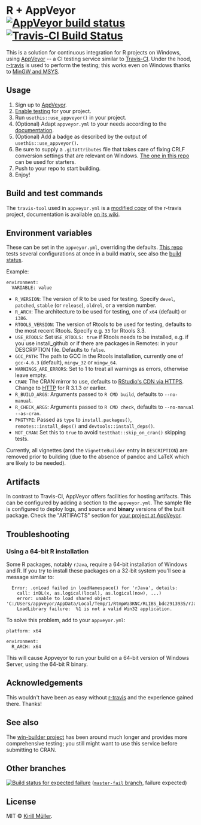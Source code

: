 # R + AppVeyor [![AppVeyor build status](https://ci.appveyor.com/api/projects/status/github/krlmlr/r-appveyor?branch=master&svg=true)](https://ci.appveyor.com/project/krlmlr/r-appveyor/branch/master) [![Travis-CI Build Status](https://travis-ci.org/krlmlr/r-appveyor.svg?branch=master)](https://travis-ci.org/krlmlr/r-appveyor)

This is a solution for continuous integration for R projects on Windows, using [AppVeyor](http://appveyor.com) -- a CI testing service similar to [Travis-CI](http://travis-ci.org).
Under the hood, [r-travis](https://github.com/craigcitro/r-travis) is used to perform the testing; this works even on Windows thanks to [MinGW and MSYS](http://www.mingw.org/).


Usage
-----

1. Sign up to [AppVeyor](http://appveyor.com).
2. [Enable testing](https://ci.appveyor.com/projects/new) for your project.
3. Run `usethis::use_appveyor()` in your project.
4. (Optional) Adapt `appveyor.yml` to your needs according to the [documentation](http://www.appveyor.com/docs/appveyor-yml).
5. (Optional) Add a badge as described by the output of `usethis::use_appveyor()`.
6. Be sure to supply a `.gitattributes` file that takes care of fixing CRLF conversion settings that are relevant on Windows.  [The one in this repo](/.gitattributes) can be used for starters.
7. Push to your repo to start building.
8. Enjoy!


Build and test commands
-----------------------

The `travis-tool` used in `appveyor.yml` is a [modified copy](https://github.com/krlmlr/r-travis) of the r-travis project, documentation is available [on its wiki](https://github.com/craigcitro/r-travis/wiki#configuration-options).



Environment variables
---------------------

These can be set in the `appveyor.yml`, overriding the defaults. [This repo](https://github.com/krlmlr/r-appveyor/blob/master/appveyor.yml#L20) tests several configurations at once in a build matrix, see also the [build status](https://ci.appveyor.com/project/krlmlr/r-appveyor/branch/master).

Example:
```
environment:
  VARIABLE: value
```

- `R_VERSION`: The version of R to be used for testing. Specify `devel`, `patched`, `stable` (or `release`), `oldrel`, or a version number.
- `R_ARCH`: The architecture to be used for testing, one of `x64` (default) or `i386`.
- `RTOOLS_VERSION`: The version of Rtools to be used for testing, defaults to the most recent Rtools. Specify e.g. `33` for Rtools 3.3.
- `USE_RTOOLS`: Set `USE_RTOOLS: true` if Rtools needs to be installed, e.g. if you use install_github or if there are packages in Remotes: in your DESCRIPTION file. Defaults to `false`.
- `GCC_PATH`: The path to GCC in the Rtools installation, currently one of `gcc-4.6.3` (default), `mingw_32` or `mingw_64`.
- `WARNINGS_ARE_ERRORS`: Set to 1 to treat all warnings as errors, otherwise leave empty.
- `CRAN`: The CRAN mirror to use, defaults to [RStudio's CDN via HTTPS](https://cran.rstudio.com). Change to [HTTP](http://cran.rstudio.com) for R 3.1.3 or earlier.
- `R_BUILD_ARGS`: Arguments passed to `R CMD build`, defaults to `--no-manual`.
- `R_CHECK_ARGS`: Arguments passed to `R CMD check`, defaults to `--no-manual --as-cran`.
- `PKGTYPE`: Passed as `type` to `install.packages()`, `remotes::install_deps()` and `devtools::install_deps()`.
- `NOT_CRAN`: Set this to `true` to avoid `testthat::skip_on_cran()` skipping tests.
 
Currently, all vignettes (and the `VignetteBuilder` entry in `DESCRIPTION`) are removed prior to building (due to the absence of pandoc and LaTeX which are likely to be needed).


Artifacts
---------

In contrast to Travis-CI, AppVeyor offers facilities for hosting artifacts.  This can be configured by adding a section to the `appveyor.yml`.  The sample file is configured to deploy logs, and source and **binary** versions of the built package.  Check the "ARTIFACTS" section for [your project at AppVeyor](https://ci.appveyor.com/projects).


Troubleshooting
---------------

### Using a 64-bit R installation

Some R packages, notably `rJava`, require a 64-bit installation of
Windows and R.  If you try to install these packages on a 32-bit
system you'll see a message similar to:  
```
  Error: .onLoad failed in loadNamespace() for 'rJava', details:
    call: inDL(x, as.logical(local), as.logical(now), ...)
    error: unable to load shared object 'C:/Users/appveyor/AppData/Local/Temp/1/RtmpWa3KNC/RLIBS_bdc2913935/rJava/libs/i386/rJava.dll':
    LoadLibrary failure:  %1 is not a valid Win32 application.
```	
To solve this problem, add to your `appveyor.yml`:  
```
platform: x64

environment:
  R_ARCH: x64
```  
This will cause Appveyor to run your build on a 64-bit version of
Windows Server, using the 64-bit R binary.

Acknowledgements
----------------

This wouldn't have been as easy without [r-travis](https://github.com/craigcitro/r-travis) and the experience gained there. Thanks!


See also
--------

The [win-builder project](http://win-builder.r-project.org/) has been around much longer and provides more comprehensive testing; you still might want to use this service before submitting to CRAN.


Other branches
--------------

[![Build status for expected failure](https://ci.appveyor.com/api/projects/status/github/krlmlr/r-appveyor?branch=master-fail&svg=true)](https://ci.appveyor.com/project/krlmlr/r-appveyor/branch/master-fail) ([`master-fail` branch](https://github.com/krlmlr/r-appveyor/tree/master-fail), failure expected)


License
-------

MIT © [Kirill Müller](https://github.com/krlmlr).
